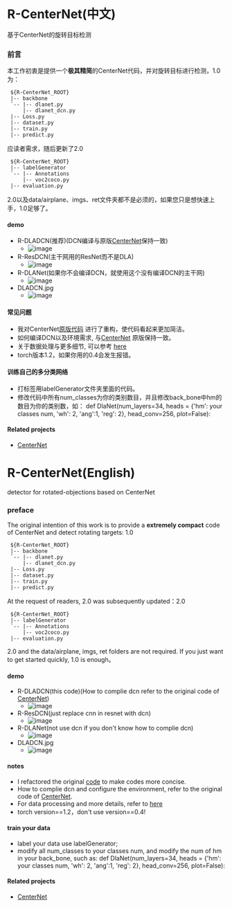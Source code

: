 # R-CenterNet(中文)<English readme is below>
基于CenterNet的旋转目标检测

### 前言
本工作初衷是提供一个**极其精简**的CenterNet代码，并对旋转目标进行检测，1.0为：
 ~~~
  ${R-CenterNet_ROOT}
  |-- backbone
  `-- |-- dlanet.py
      |-- dlanet_dcn.py
  |-- Loss.py
  |-- dataset.py
  |-- train.py
  |-- predict.py
 ~~~
应读者需求，随后更新了2.0
 ~~~
  ${R-CenterNet_ROOT}
  |-- labelGenerator
  `-- |-- Annotations
      |-- voc2coco.py
  |-- evaluation.py
 ~~~
 2.0以及data/airplane、imgs、ret文件夹都不是必须的，如果您只是想快速上手，1.0足够了。
 
#### demo
* R-DLADCN(推荐)(DCN编译与原版[CenterNet](https://github.com/xingyizhou/centernet)保持一致)
    * ![image](ret/R-DLADCN.jpg)
* R-ResDCN(主干网用的ResNet而不是DLA)
    * ![image](ret/R-ResDCN.jpg)
* R-DLANet(如果你不会编译DCN，就使用这个没有编译DCN的主干网)
    * ![image](ret/R-DLANet.jpg)
* DLADCN.jpg
    * ![image](ret/DLADCN.jpg)

#### 常见问题
 * 我对CenterNet[原版代码](https://github.com/xingyizhou/centernet) 进行了重构，使代码看起来更加简洁。
 * 如何编译DCN以及环境需求, 与[CenterNet](https://github.com/xingyizhou/centernet) 原版保持一致。
 * 关于数据处理与更多细节, 可以参考 [here](https://zhuanlan.zhihu.com/p/163696749)
 * torch版本1.2，如果你用的0.4会发生报错。
#### 训练自己的多分类网络
 * 打标签用labelGenerator文件夹里面的代码。
 * 修改代码中所有num_classes为你的类别数目，并且修改back_bone中hm的数目为你的类别数，如：
   def DlaNet(num_layers=34, heads = {'hm': your classes num, 'wh': 2, 'ang':1, 'reg': 2}, head_conv=256, plot=False):

#### Related projects
* [CenterNet](https://github.com/xingyizhou/centernet)



# R-CenterNet(English)
detector for rotated-objections based on CenterNet

### preface
The original intention of this work is to provide a **extremely compact** code of CenterNet and detect rotating targets: 1.0
 ~~~
  ${R-CenterNet_ROOT}
  |-- backbone
  `-- |-- dlanet.py
      |-- dlanet_dcn.py
  |-- Loss.py
  |-- dataset.py
  |-- train.py
  |-- predict.py
 ~~~
At the request of readers, 2.0 was subsequently updated：2.0
 ~~~
  ${R-CenterNet_ROOT}
  |-- labelGenerator
  `-- |-- Annotations
      |-- voc2coco.py
  |-- evaluation.py
 ~~~
 2.0 and the data/airplane, imgs, ret folders are not required. If you just want to get started quickly, 1.0 is enough。

#### demo
* R-DLADCN(this code)(How to complie dcn refer to the original code of [CenterNet](https://github.com/xingyizhou/centernet))
    * ![image](ret/R-DLADCN.jpg)
* R-ResDCN(just replace cnn in resnet with dcn)
    * ![image](ret/R-ResDCN.jpg)
* R-DLANet(not use dcn if you don't know how to complie dcn)
    * ![image](ret/R-DLANet.jpg)
* DLADCN.jpg
    * ![image](ret/DLADCN.jpg)

#### notes
 * I refactored the original [code](https://github.com/xingyizhou/centernet) to make codes more concise.
 * How to complie dcn and configure the environment, refer to the original code of [CenterNet](https://github.com/xingyizhou/centernet).
 * For data processing and more details, refer to [here](https://zhuanlan.zhihu.com/p/163696749)
 * torch version==1.2，don't use version==0.4!
#### train your data
 * label your data use labelGenerator;
 * modify all num_classes to your classes num, and modify the num of hm in your back_bone, such as:
   def DlaNet(num_layers=34, heads = {'hm': your classes num, 'wh': 2, 'ang':1, 'reg': 2}, head_conv=256, plot=False):

#### Related projects
* [CenterNet](https://github.com/xingyizhou/centernet)
